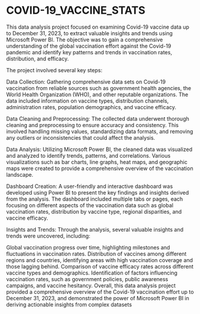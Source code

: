 # COVID-19_VACCINE_STATS

This data analysis project focused on examining Covid-19 vaccine data up to December 31, 2023, to extract valuable insights and trends using Microsoft Power BI. The objective was to gain a comprehensive understanding of the global vaccination effort against the Covid-19 pandemic and identify key patterns and trends in vaccination rates, distribution, and efficacy.

The project involved several key steps:

Data Collection: Gathering comprehensive data sets on Covid-19 vaccination from reliable sources such as government health agencies, the World Health Organization (WHO), and other reputable organizations. The data included information on vaccine types, distribution channels, administration rates, population demographics, and vaccine efficacy.

Data Cleaning and Preprocessing: The collected data underwent thorough cleaning and preprocessing to ensure accuracy and consistency. This involved handling missing values, standardizing data formats, and removing any outliers or inconsistencies that could affect the analysis.

Data Analysis: Utilizing Microsoft Power BI, the cleaned data was visualized and analyzed to identify trends, patterns, and correlations. Various visualizations such as bar charts, line graphs, heat maps, and geographic maps were created to provide a comprehensive overview of the vaccination landscape.

Dashboard Creation: A user-friendly and interactive dashboard was developed using Power BI to present the key findings and insights derived from the analysis. The dashboard included multiple tabs or pages, each focusing on different aspects of the vaccination data such as global vaccination rates, distribution by vaccine type, regional disparities, and vaccine efficacy.

Insights and Trends: Through the analysis, several valuable insights and trends were uncovered, including:

Global vaccination progress over time, highlighting milestones and fluctuations in vaccination rates.
Distribution of vaccines among different regions and countries, identifying areas with high vaccination coverage and those lagging behind.
Comparison of vaccine efficacy rates across different vaccine types and demographics.
Identification of factors influencing vaccination rates, such as government policies, public awareness campaigns, and vaccine hesitancy.
Overall, this data analysis project provided a comprehensive overview of the Covid-19 vaccination effort up to December 31, 2023, and demonstrated the power of Microsoft Power BI in deriving actionable insights from complex datasets
